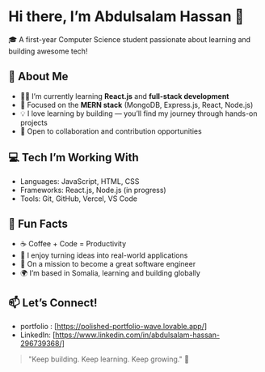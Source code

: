 # Hi there, I’m Abdulsalam Hassan 👋

🎓 A first-year Computer Science student passionate about learning and building awesome tech!

## 🚀 About Me
- 🧑‍💻 I’m currently learning **React.js** and **full-stack development**
- 🔭 Focused on the **MERN stack** (MongoDB, Express.js, React, Node.js)
- 💡 I love learning by building — you’ll find my journey through hands-on projects
- 🤝 Open to collaboration and contribution opportunities

## 💻 Tech I’m Working With
- Languages: JavaScript, HTML, CSS
- Frameworks: React.js, Node.js (in progress)
- Tools: Git, GitHub, Vercel, VS Code

## 🌟 Fun Facts
- ☕ Coffee + Code = Productivity
- 🧠 I enjoy turning ideas into real-world applications
- 🎯 On a mission to become a great software engineer
- 🌍 I’m based in Somalia, learning and building globally

## 📫 Let’s Connect!
- portfolio : [https://polished-portfolio-wave.lovable.app/]
- LinkedIn: [https://www.linkedin.com/in/abdulsalam-hassan-296739368/]

> "Keep building. Keep learning. Keep growing." 🚀
